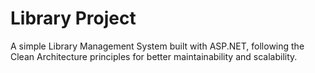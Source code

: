 
# Library Project

A simple Library Management System built with ASP.NET, following the Clean Architecture principles for better maintainability and scalability.
